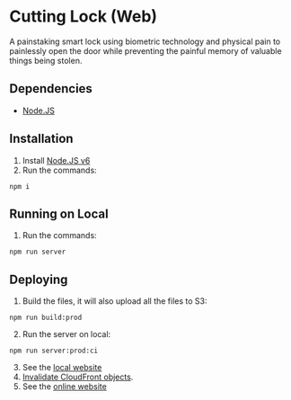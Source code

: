 # Cutting Lock (Web)

A painstaking smart lock using biometric technology and physical pain to
painlessly open the door while preventing the painful memory of valuable
things being stolen.

## Dependencies

- [Node.JS](https://nodejs.org/en/)

## Installation

1. Install [Node.JS v6](https://nodejs.org/en/)
2. Run the commands:
```
npm i
```

## Running on Local

1. Run the commands:
```
npm run server
```

## Deploying

1. Build the files, it will also upload all the files to S3:
```
npm run build:prod
```
2. Run the server on local:
```
npm run server:prod:ci
```
3. See the [local website](https://localhost:3000)
4. [Invalidate CloudFront objects](http://docs.aws.amazon.com/AmazonCloudFront/latest/DeveloperGuide/Invalidation.html).
5. See the [online website](https://cuttinglock.com)